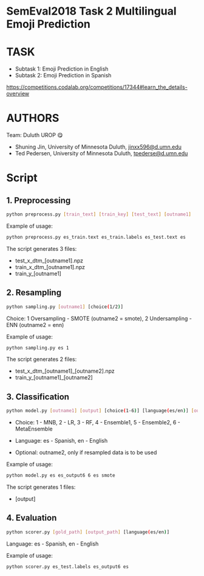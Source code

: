 

SemEval2018 Task 2 Multilingual Emoji Prediction
=====

# **TASK**
* Subtask 1: Emoji Prediction in English
* Subtask 2: Emoji Prediction in Spanish

https://competitions.codalab.org/competitions/17344#learn_the_details-overview

# **AUTHORS**
Team: Duluth UROP :yum:
- Shuning Jin, University of Minnesota Duluth, jinxx596@d.umn.edu
- Ted Pedersen, University of Minnesota Duluth, tpederse@d.umn.edu

# **Script**
## 1. Preprocessing

```bash
python preprocess.py [train_text] [train_key] [test_text] [outname1]
```

Example of usage:
```bash
python preprocess.py es_train.text es_train.labels es_test.text es
```

The script generates 3 files:
* test_x_dtm_[outname1].npz
* train_x_dtm_[outname1].npz
* train_y_[outname1]

## 2. Resampling

```bash
python sampling.py [outname1] [choice(1/2)]
```

Choice: 1 Oversampling - SMOTE (outname2 = smote), 2 Undersampling - ENN (outname2 = enn)

Example of usage:
```bash
python sampling.py es 1
```

The script generates 2 files:
* test_x_dtm_[outname1]\_[outname2].npz
* train_y_[outname1]\_[outname2]



## 3. Classification
```bash
python model.py [outname1] [output] [choice(1-6)] [language(es/en)] [outname2]
```
- Choice: 1 - MNB, 2 - LR, 3 - RF, 4 - Ensemble1, 5 - Ensemble2, 6 - MetaEnsemble

- Language: es - Spanish, en - English

- Optional: outname2, only if resampled data is to be used

Example of usage:
```bash
python model.py es es_output6 6 es smote
```

The script generates 1 files:
* [output]

## 4. Evaluation

```bash
python scorer.py [gold_path] [output_path] [language(es/en)]
```
Language: es - Spanish, en - English

Example of usage:
```bash
python scorer.py es_test.labels es_output6 es
```
